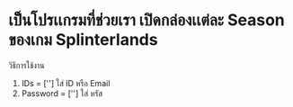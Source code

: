 # เป็นโปรเเกรมที่ช่วยเรา เปิดกล่องเเต่ละ Season ของเกม Splinterlands


วิธีการใช้งาน
1. IDs = [''] ใส่ ID หรือ Email
2.   Password = [''] ใส่ หรัส 

